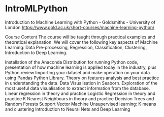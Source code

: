 # IntroMLPython
Introduction to Machine Learning with Python - Goldsmiths - University of London
https://www.gold.ac.uk/short-courses/machine-learning-python/

Course Content
The course will be taught through practical examples and theoretical explanation. We will cover the following key aspects of Machine Learning: Data Pre-processing, 
Regression, Classification, Clustering, Introduction to Deep Learning.

Installation of the Anaconda Distribution for running Python code, presentation of how machine learning is applied today in the industry, plus Python review
Importing your dataset and make operation on your data using Pandas Python Library. Theory on features analysis and best practice in understanding the data.
Data Visualisation in Seaborn. Exploration of the most useful data visualisation to extract information from the database.
Linear regression in theory and practice
Logistic Regression in theory and practice
K Nearest Neighbours in theory and practice
Decision Trees and Random Forests
Support Vector Machine
Unsupervised learning: K means and clustering
Introduction to Neural Nets and Deep Learning

